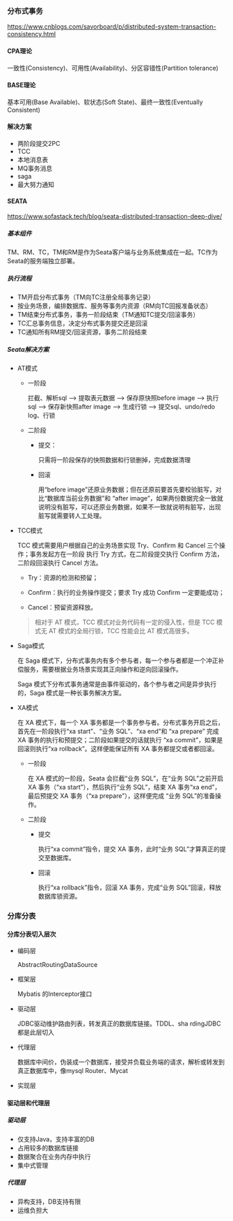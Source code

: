 ### 分布式事务

https://www.cnblogs.com/savorboard/p/distributed-system-transaction-consistency.html

#### CPA理论

一致性(Consistency)、可用性(Availability)、分区容错性(Partition tolerance) 

#### BASE理论

基本可用(Base Available)、软状态(Soft State)、最终一致性(Eventually Consistent)

#### 解决方案

- 两阶段提交2PC
- TCC
- 本地消息表
- MQ事务消息
- saga
- 最大努力通知

#### SEATA

https://www.sofastack.tech/blog/seata-distributed-transaction-deep-dive/

##### 基本组件

TM、RM、TC，TM和RM是作为Seata客户端与业务系统集成在一起。TC作为Seata的服务端独立部署。

##### 执行流程

- TM开启分布式事务（TM向TC注册全局事务记录）
- 按业务场景，编排数据库、服务等事务内资源（RM向TC回报准备状态）
- TM结束分布式事务，事务一阶段结束（TM通知TC提交/回滚事务）
- TC汇总事务信息，决定分布式事务提交还是回滚
- TC通知所有RM提交/回滚资源，事务二阶段结束

##### Seata解决方案

- AT模式

  - 一阶段

    拦截、解析sql --> 提取表元数据 -->  保存原快照before image -->  执行sql  --> 保存新快照after image -->  生成行锁  -->  提交sql、undo/redo log、行锁

  - 二阶段

    - 提交：

      只需将一阶段保存的快照数据和行锁删掉，完成数据清理

    - 回滚

      用“before image”还原业务数据；但在还原前要首先要校验脏写，对比“数据库当前业务数据”和 “after image”，如果两份数据完全一致就说明没有脏写，可以还原业务数据，如果不一致就说明有脏写，出现脏写就需要转人工处理。 

- TCC模式

  TCC 模式需要用户根据自己的业务场景实现 Try、Confirm 和 Cancel 三个操作；事务发起方在一阶段 执行 Try 方式，在二阶段提交执行 Confirm 方法，二阶段回滚执行 Cancel 方法。

  - Try：资源的检测和预留；

  - Confirm：执行的业务操作提交；要求 Try 成功 Confirm 一定要能成功；

  - Cancel：预留资源释放。

    

  > 相对于 AT 模式，TCC 模式对业务代码有一定的侵入性，但是 TCC 模式无 AT 模式的全局行锁，TCC 性能会比 AT 模式高很多。

- Saga模式

  在 Saga 模式下，分布式事务内有多个参与者，每一个参与者都是一个冲正补偿服务，需要根据业务场景实现其正向操作和逆向回滚操作。

  Saga 模式下分布式事务通常是由事件驱动的，各个参与者之间是异步执行的，Saga 模式是一种长事务解决方案。

- XA模式

  在 XA 模式下，每一个 XA 事务都是一个事务参与者。分布式事务开启之后，首先在一阶段执行“xa start”、“业务 SQL”、“xa end”和 “xa prepare” 完成 XA 事务的执行和预提交；二阶段如果提交的话就执行 “xa commit”，如果是回滚则执行“xa rollback”。这样便能保证所有 XA 事务都提交或者都回滚。

  - 一阶段

    在 XA 模式的一阶段，Seata 会拦截“业务 SQL”，在“业务 SQL”之前开启 XA 事务（“xa start”），然后执行“业务 SQL”，结束 XA 事务“xa end”，最后预提交 XA 事务（“xa prepare”），这样便完成 “业务 SQL”的准备操作。

  - 二阶段

    - 提交

      执行“xa commit”指令，提交 XA 事务，此时“业务 SQL”才算真正的提交至数据库。

    - 回滚

      执行“xa rollback”指令，回滚 XA 事务，完成“业务 SQL”回滚，释放数据库锁资源。

### 分库分表

#### 分库分表切入层次

- 编码层 

  AbstractRoutingDataSource

- 框架层

   Mybatis 的Interceptor接口

- 驱动层 

  JDBC驱动维护路由列表，转发真正的数据库链接。TDDL、sha rdingJDBC都是此层切入

- 代理层

  数据库中间价，伪装成一个数据库，接受并负载业务端的请求，解析或转发到真正数据库中，像mysql Router、Mycat

- 实现层

#### 驱动层和代理层

##### 驱动层

- 仅支持Java，支持丰富的DB
- 占用较多的数据库链接
- 数据聚合在业务内存中执行
- 集中式管理

##### 代理层

- 异构支持，DB支持有限
- 运维负担大

